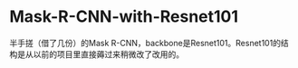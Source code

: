 # Mask-R-CNN-with-Resnet101
半手搓（借了几份）的Mask R-CNN，backbone是Resnet101。Resnet101的结构是从以前的项目里直接薅过来稍微改了改用的。
